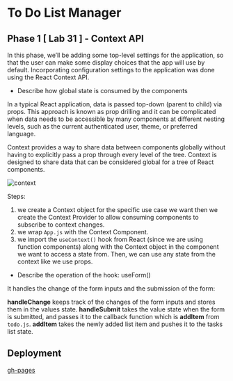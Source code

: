 # To Do List Manager

## Phase 1 [ Lab 31 ] - Context API

In this phase, we’ll be adding some top-level settings for the application, so that the user can make some display choices that the app will use by default. Incorporating configuration settings to the application was done using the React Context API.

* Describe how global state is consumed by the components

In a typical React application, data is passed top-down (parent to child) via props. This approach is known as prop drilling and it can be complicated when data needs to be accessible by many components at different nesting levels, such as the current authenticated user, theme, or preferred language.

Context provides a way to share data between components globally without having to explicitly pass a prop through every level of the tree. Context is designed to share data that can be considered global for a tree of React components.

![context](https://camo.githubusercontent.com/cb2aa4204178750ae17ff0752b6ae326d10851ef7421efe96bb6b1138a86dc69/68747470733a2f2f7777772e6361726c726970706f6e2e636f6d2f7374617469632f30643166373232643066653463326263346333643731353935646265363764642f63613638322f70726f702d6472696c6c696e672d762d636f6e746578742e706e67)

Steps:

1. we create a Context object for the specific use case we want then we create the Context Provider to allow consuming components to subscribe to context changes.
2. we wrap `App.js` with the Context Component.
3. we import the `useContext()` hook from React (since we are using function components) along with the Context object in the component we want to access a state from. Then, we can use any state from the context like we use props.  

* Describe the operation of the hook: useForm()

It handles the change of the form inputs and the submission of the form:

**handleChange** keeps track of the changes of the form inputs and stores them in the values state.
**handleSubmit** takes the value state when the form is submitted, and passes it to the callback function which is **addItem** from `todo.js`. **addItem** takes the newly added list item and pushes it to the tasks list state.

## Deployment

[gh-pages](http://hasnaa38.github.io/todo)